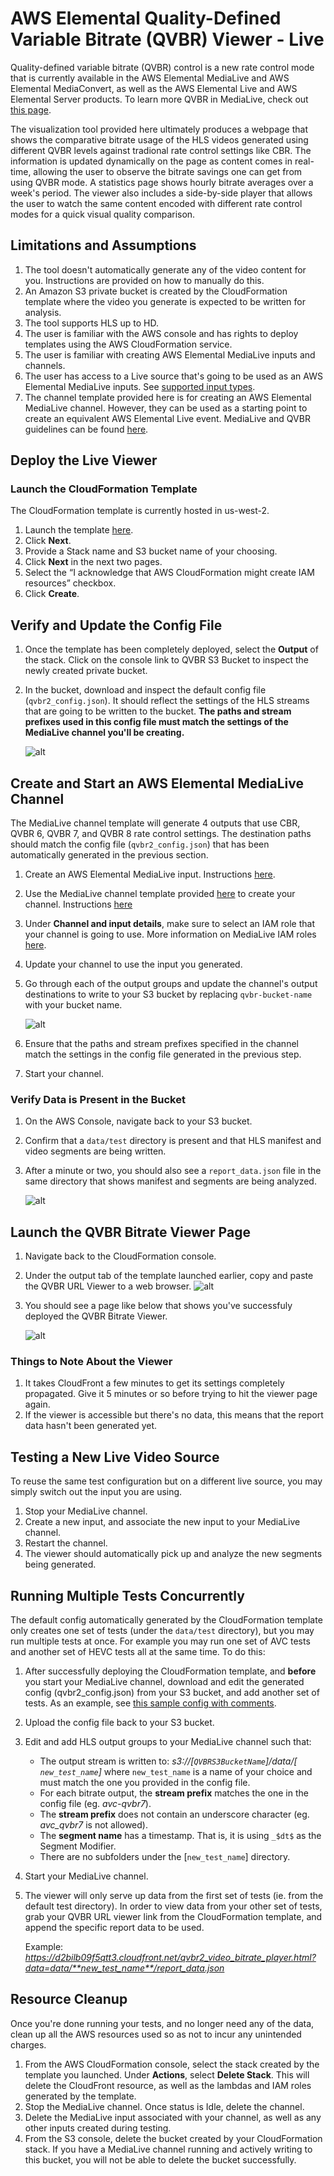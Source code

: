 # AWS Elemental Quality-Defined Variable Bitrate (QVBR) Viewer - Live

Quality-defined variable bitrate (QVBR) control is a new rate control mode that is currently available in the AWS Elemental MediaLive and AWS Elemental MediaConvert, as well as the AWS Elemental Live and AWS Elemental Server products. To learn more QVBR in MediaLive, check out [this page](https://docs.aws.amazon.com/medialive/latest/ug/creating-a-channel-step6.html). 

The visualization tool provided here ultimately produces a webpage that shows the comparative bitrate usage of the HLS videos generated using different QVBR levels against tradional rate control settings like CBR. The information is updated dynamically on the page as content comes in real-time, allowing the user to observe the bitrate savings one can get from using QVBR mode. A statistics page shows hourly bitrate averages over a week's period. The viewer also includes a side-by-side player that allows the user to watch the same content encoded with different rate control modes for a quick visual quality comparison.  


## Limitations and Assumptions

1. The tool doesn't automatically generate any of the video content for you. Instructions are provided on how to manually do this. 
1. An Amazon S3 private bucket is created by the CloudFormation template where the video you generate is expected to be written for analysis.
1. The tool supports HLS up to HD. 
1. The user is familiar with the AWS console and has rights to deploy templates using the AWS CloudFormation service.
1. The user is familiar with creating AWS Elemental MediaLive inputs and channels.
1. The user has access to a Live source that's going to be used as an AWS Elemental MediaLive inputs. See [supported input types](https://docs.aws.amazon.com/medialive/latest/ug/inputs-supported-containers.html).
1. The channel template provided here is for creating an AWS Elemental MediaLive channel. However, they can be used as a starting point to create an equivalent AWS Elemental Live event. MediaLive and QVBR guidelines can be found [here](https://docs.aws.amazon.com/medialive/latest/ug/creating-a-channel-step6.html). 

## Deploy the Live Viewer

### Launch the CloudFormation Template
The CloudFormation template is currently hosted in us-west-2.

1. Launch the template [here](https://console.aws.amazon.com/cloudformation/home?region=us-west-2#/stacks/new?templateURL=https://s3-us-west-2.amazonaws.com/rodeolabz-us-west-2/qvbr/live/qvbr2_live_template.json).
1. Click **Next**.
1. Provide a Stack name and S3 bucket name of your choosing.
1. Click **Next** in the next two pages.
1. Select the “I acknowledge that AWS CloudFormation might create IAM resources” checkbox. 
1. Click **Create**.

## Verify and Update the Config File
1. Once the template has been completely deployed, select the **Output** of the stack. Click on the console link to QVBR S3 Bucket to inspect the newly created private bucket. 
1. In the bucket, download and inspect the default config file (`qvbr2_config.json`). It should reflect the settings of the HLS streams that are going to be written to the bucket. **The paths and stream prefixes used in this config file must match the settings of the MediaLive channel you'll be creating.**

    ![alt](generated_config.png)

## Create and Start an AWS Elemental MediaLive Channel
The MediaLive channel template will generate 4 outputs that use CBR, QVBR 6, QVBR 7, and QVBR 8 rate control settings. The destination paths should match the config file (`qvbr2_config.json`) that has been automatically generated in the previous section. 
1. Create an AWS Elemental MediaLive input. Instructions [here](https://docs.aws.amazon.com/medialive/latest/ug/create-input.html).
1. Use the MediaLive channel template provided [here](MediaLiveQVBRChannelTemplate.json) to create your channel. Instructions [here](https://docs.aws.amazon.com/medialive/latest/ug/creating-channel-template.html)
1. Under **Channel and input details**, make sure to select an IAM role that your channel is going to use. More information on MediaLive IAM roles [here](https://docs.aws.amazon.com/medialive/latest/ug/role-and-remember-arn.html).
1. Update your channel to use the input you generated.
1. Go through each of the output groups and update the channel's output destinations to write to your S3 bucket by replacing `qvbr-bucket-name` with your bucket name. 
 
    ![alt](eml_destination.png)

1. Ensure that the paths and stream prefixes specified in the channel match the settings in the config file generated in the previous step. 
1. Start your channel.

### Verify Data is Present in the Bucket
1. On the AWS Console, navigate back to your S3 bucket.
1. Confirm that a `data/test` directory is present and that HLS manifest and video segments are being written.
1. After a minute or two, you should also see a `report_data.json` file in the same directory that shows manifest and segments are being analyzed.

    ![alt](s3_data_test.png)

## Launch the QVBR Bitrate Viewer Page
1. Navigate back to the CloudFormation console. 
1. Under the output tab of the template launched earlier, copy and paste the QVBR URL Viewer to a web browser.
    ![alt](cfn_output.png)

1. You should see a page like below that shows you've successfuly deployed the QVBR Bitrate Viewer.

    ![alt](viewer_page.png)


### Things to Note About the Viewer
1. It takes CloudFront a few minutes to get its settings completely propagated. Give it 5 minutes or so before trying to hit the viewer page again.
1. If the viewer is accessible but there's no data, this means that the report data hasn't been generated yet.  


## Testing a New Live Video Source
To reuse the same test configuration but on a different live source, you may simply switch out the input you are using.
1. Stop your MediaLive channel. 
1. Create a new input, and associate the new input to your MediaLive channel. 
1. Restart the channel.
1. The viewer should automatically pick up and analyze the new segments being generated. 

## Running Multiple Tests Concurrently
The default config automatically generated by the CloudFormation template only creates one set of tests (under the `data/test` directory), but you may run multiple tests at once. For example you may run one set of AVC tests and another set of HEVC tests all at the same time. To do this:

1. After successfully deploying the CloudFormation template, and **before** you start your MediaLive channel, download and edit the generated config (qvbr2_config.json) from your S3 bucket, and add another set of tests. As an example, see [this sample config with comments](qvbr_sample_config_with_multiple_tests.json).
1. Upload the config file back to your S3 bucket.
1. Edit and add HLS output groups to your MediaLive channel such that:
    * The output stream is written to: _s3://[`QVBRS3BucketName`]/data/[` new_test_name`]_ where `new_test_name` is a name of your choice and must match the one you provided in the config file.
    * For each bitrate output, the **stream prefix** matches the one in the config file (eg. _avc-qvbr7_). 
    * The **stream prefix** does not contain an underscore character (eg. _avc_qvbr7_ is not allowed).
    * The **segment name** has a timestamp. That is, it is using `_$dt$` as the Segment Modifier. 
    * There are no subfolders under the [`new_test_name`] directory.
1. Start your MediaLive channel.
1. The viewer will only serve up data from the first set of tests (ie. from the default test directory). In order to view data from your other set of tests, grab your QVBR URL viewer link from the CloudFormation template, and append the specific report data to be used. 

    Example: _https://d2bilb09f5qtt3.cloudfront.net/qvbr2_video_bitrate_player.html?data=data/**new_test_name**/report_data.json_

## Resource Cleanup
Once you're done running your tests, and no longer need any of the data, clean up all the AWS resources used so as not to incur any unintended charges.
1. From the AWS CloudFormation console, select the stack created by the template you launched. Under **Actions**, select **Delete Stack**. This will delete the CloudFront resource, as well as the lambdas and IAM roles generated by the template.
1. Stop the MediaLive channel. Once status is Idle, delete the channel.
1. Delete the MediaLive input associated with your channel, as well as any other inputs created during testing.
1. From the S3 console, delete the bucket created by your CloudFormation stack. If you have a MediaLive channel running and actively writing to this bucket, you will not be able to delete the bucket successfully.